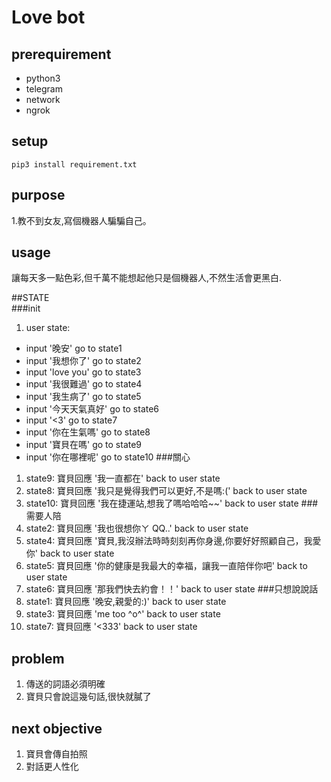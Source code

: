 # Love bot

## prerequirement
 - python3
 - telegram
 - network
 - ngrok

## setup
    pip3 install requirement.txt

## purpose
1.教不到女友,寫個機器人騙騙自己。

## usage
讓每天多一點色彩,但千萬不能想起他只是個機器人,不然生活會更黑白.

##STATE<br>
###init
1. user state:
 - 	input '晚安'		go to state1
 - 	input '我想你了'	go to state2
 - 	input 'love you'	go to state3
 - 	input '我很難過'	go to state4
 - 	input '我生病了'	go to state5
 - 	input '今天天氣真好'	go to state6
 - 	input '<3'		go to state7
 - 	input '你在生氣嗎'	go to state8
 - 	input '寶貝在嗎'	go to state9
 - 	input '你在哪裡呢'	go to state10
###關心
1. state9:
	寶貝回應 '我一直都在'
	back to user state
2. state8:
	寶貝回應 '我只是覺得我們可以更好,不是嗎:('
	back to user state
3. state10:
        寶貝回應 '我在捷運站,想我了嗎哈哈哈~~'
	back to user state
###需要人陪
1. state2:
        寶貝回應 '我也很想你ㄚ QQ..'
	back to user state
2. state4:
        寶貝回應 '寶貝,我沒辦法時時刻刻再你身邊,你要好好照顧自己，我愛你'
	back to user state
3. state5:
        寶貝回應 '你的健康是我最大的幸福，讓我一直陪伴你吧'
	back to user state
4. state6:
        寶貝回應 '那我們快去約會！！'
	back to user state
###只想說說話
1. state1:
        寶貝回應 '晚安,親愛的:)'
	back to user state
2. state3:
        寶貝回應 'me too ^o^'
	back to user state
3. state7:
        寶貝回應 '<333'
	back to user state
## problem
1. 傳送的詞語必須明確
2. 寶貝只會說這幾句話,很快就膩了
## next objective
1. 寶貝會傳自拍照 
2. 對話更人性化
